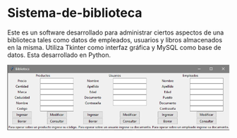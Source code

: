 # Sistema-de-biblioteca
Este es un software desarrollado para administrar ciertos aspectos de una biblioteca tales como datos de empleados, usuarios y libros almacenados en la misma.
Utiliza Tkinter como interfaz gráfica y MySQL como base de datos. Esta desarrollado en Python.


![Alt text](/Biblioteca.png?raw=true "Optional Title")
